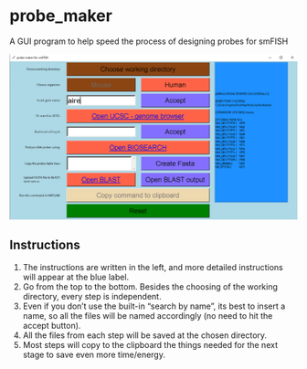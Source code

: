# probe_maker
A GUI program to help speed the process of designing probes for smFISH

![plot](Capture.PNG)

## Instructions

1.	The instructions are written in the left, and more detailed instructions will appear at the blue label.
2.	Go from the top to the bottom. Besides the choosing of the working directory, every step is independent.
3.	Even if you don’t use the built-in “search by name”, its best to insert a name, so all the files will be named accordingly (no need to hit the accept button).
4.	All the files from each step will be saved at the chosen directory.
5.	Most steps will copy to the clipboard the things needed for the next stage to save even more time/energy.

